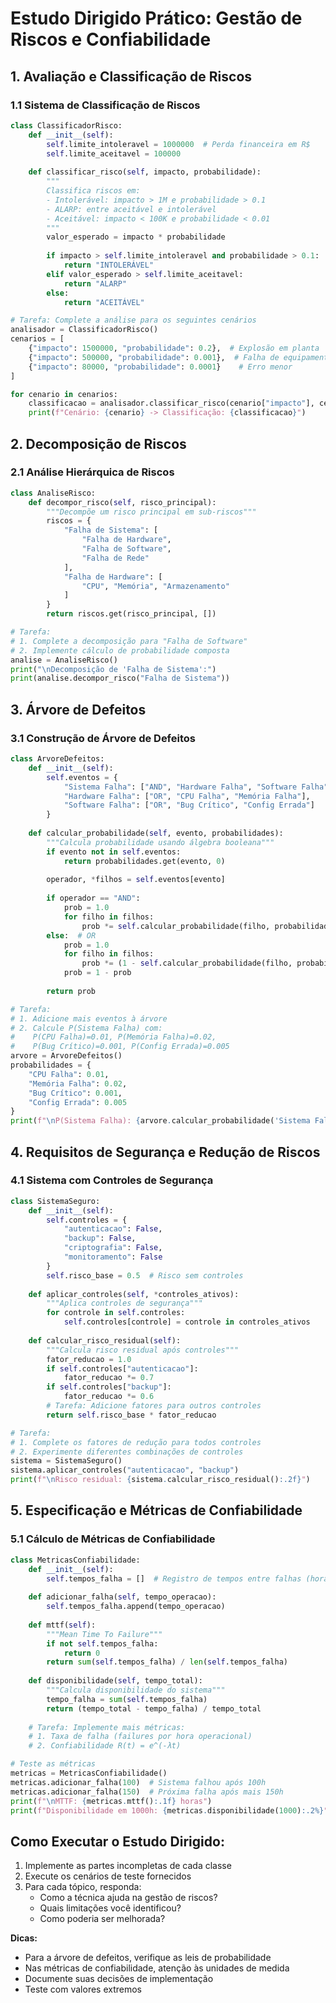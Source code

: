 # Estudo Dirigido Prático: Gestão de Riscos e Confiabilidade 

## 1. Avaliação e Classificação de Riscos

### 1.1 Sistema de Classificação de Riscos
```python
class ClassificadorRisco:
    def __init__(self):
        self.limite_intoleravel = 1000000  # Perda financeira em R$
        self.limite_aceitavel = 100000
    
    def classificar_risco(self, impacto, probabilidade):
        """
        Classifica riscos em:
        - Intolerável: impacto > 1M e probabilidade > 0.1
        - ALARP: entre aceitável e intolerável
        - Aceitável: impacto < 100K e probabilidade < 0.01
        """
        valor_esperado = impacto * probabilidade
        
        if impacto > self.limite_intoleravel and probabilidade > 0.1:
            return "INTOLERÁVEL"
        elif valor_esperado > self.limite_aceitavel:
            return "ALARP"
        else:
            return "ACEITÁVEL"

# Tarefa: Complete a análise para os seguintes cenários
analisador = ClassificadorRisco()
cenarios = [
    {"impacto": 1500000, "probabilidade": 0.2},  # Explosão em planta
    {"impacto": 500000, "probabilidade": 0.001},  # Falha de equipamento
    {"impacto": 80000, "probabilidade": 0.0001}    # Erro menor
]

for cenario in cenarios:
    classificacao = analisador.classificar_risco(cenario["impacto"], cenario["probabilidade"])
    print(f"Cenário: {cenario} -> Classificação: {classificacao}")
```

## 2. Decomposição de Riscos

### 2.1 Análise Hierárquica de Riscos
```python
class AnaliseRisco:
    def decompor_risco(self, risco_principal):
        """Decompõe um risco principal em sub-riscos"""
        riscos = {
            "Falha de Sistema": [
                "Falha de Hardware", 
                "Falha de Software",
                "Falha de Rede"
            ],
            "Falha de Hardware": [
                "CPU", "Memória", "Armazenamento"
            ]
        }
        return riscos.get(risco_principal, [])

# Tarefa: 
# 1. Complete a decomposição para "Falha de Software"
# 2. Implemente cálculo de probabilidade composta
analise = AnaliseRisco()
print("\nDecomposição de 'Falha de Sistema':")
print(analise.decompor_risco("Falha de Sistema"))
```

## 3. Árvore de Defeitos

### 3.1 Construção de Árvore de Defeitos
```python
class ArvoreDefeitos:
    def __init__(self):
        self.eventos = {
            "Sistema Falha": ["AND", "Hardware Falha", "Software Falha"],
            "Hardware Falha": ["OR", "CPU Falha", "Memória Falha"],
            "Software Falha": ["OR", "Bug Crítico", "Config Errada"]
        }
    
    def calcular_probabilidade(self, evento, probabilidades):
        """Calcula probabilidade usando álgebra booleana"""
        if evento not in self.eventos:
            return probabilidades.get(evento, 0)
        
        operador, *filhos = self.eventos[evento]
        
        if operador == "AND":
            prob = 1.0
            for filho in filhos:
                prob *= self.calcular_probabilidade(filho, probabilidades)
        else:  # OR
            prob = 1.0
            for filho in filhos:
                prob *= (1 - self.calcular_probabilidade(filho, probabilidades))
            prob = 1 - prob
            
        return prob

# Tarefa: 
# 1. Adicione mais eventos à árvore
# 2. Calcule P(Sistema Falha) com:
#    P(CPU Falha)=0.01, P(Memória Falha)=0.02, 
#    P(Bug Crítico)=0.001, P(Config Errada)=0.005
arvore = ArvoreDefeitos()
probabilidades = {
    "CPU Falha": 0.01,
    "Memória Falha": 0.02,
    "Bug Crítico": 0.001,
    "Config Errada": 0.005
}
print(f"\nP(Sistema Falha): {arvore.calcular_probabilidade('Sistema Falha', probabilidades):.6f}")
```

## 4. Requisitos de Segurança e Redução de Riscos

### 4.1 Sistema com Controles de Segurança
```python
class SistemaSeguro:
    def __init__(self):
        self.controles = {
            "autenticacao": False,
            "backup": False,
            "criptografia": False,
            "monitoramento": False
        }
        self.risco_base = 0.5  # Risco sem controles
    
    def aplicar_controles(self, *controles_ativos):
        """Aplica controles de segurança"""
        for controle in self.controles:
            self.controles[controle] = controle in controles_ativos
    
    def calcular_risco_residual(self):
        """Calcula risco residual após controles"""
        fator_reducao = 1.0
        if self.controles["autenticacao"]:
            fator_reducao *= 0.7
        if self.controles["backup"]:
            fator_reducao *= 0.6
        # Tarefa: Adicione fatores para outros controles
        return self.risco_base * fator_reducao

# Tarefa:
# 1. Complete os fatores de redução para todos controles
# 2. Experimente diferentes combinações de controles
sistema = SistemaSeguro()
sistema.aplicar_controles("autenticacao", "backup")
print(f"\nRisco residual: {sistema.calcular_risco_residual():.2f}")
```

## 5. Especificação e Métricas de Confiabilidade

### 5.1 Cálculo de Métricas de Confiabilidade
```python
class MetricasConfiabilidade:
    def __init__(self):
        self.tempos_falha = []  # Registro de tempos entre falhas (horas)
    
    def adicionar_falha(self, tempo_operacao):
        self.tempos_falha.append(tempo_operacao)
    
    def mttf(self):
        """Mean Time To Failure"""
        if not self.tempos_falha:
            return 0
        return sum(self.tempos_falha) / len(self.tempos_falha)
    
    def disponibilidade(self, tempo_total):
        """Calcula disponibilidade do sistema"""
        tempo_falha = sum(self.tempos_falha)
        return (tempo_total - tempo_falha) / tempo_total
    
    # Tarefa: Implemente mais métricas:
    # 1. Taxa de falha (failures por hora operacional)
    # 2. Confiabilidade R(t) = e^(-λt)

# Teste as métricas
metricas = MetricasConfiabilidade()
metricas.adicionar_falha(100)  # Sistema falhou após 100h
metricas.adicionar_falha(150)  # Próxima falha após mais 150h
print(f"\nMTTF: {metricas.mttf():.1f} horas")
print(f"Disponibilidade em 1000h: {metricas.disponibilidade(1000):.2%}")
```

## Como Executar o Estudo Dirigido:

1. Implemente as partes incompletas de cada classe
2. Execute os cenários de teste fornecidos
3. Para cada tópico, responda:
   - Como a técnica ajuda na gestão de riscos?
   - Quais limitações você identificou?
   - Como poderia ser melhorada?

**Dicas:**
- Para a árvore de defeitos, verifique as leis de probabilidade
- Nas métricas de confiabilidade, atenção às unidades de medida
- Documente suas decisões de implementação
- Teste com valores extremos